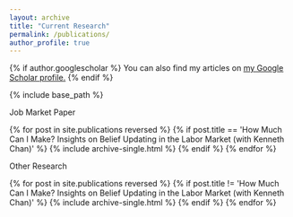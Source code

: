 ```yaml
---
layout: archive
title: "Current Research"
permalink: /publications/
author_profile: true
---
```


{% if author.googlescholar %}
  You can also find my articles on <u><a href="{{author.googlescholar}}">my Google Scholar profile</a>.</u>
{% endif %}

{% include base_path %}

Job Market Paper

{% for post in site.publications reversed %}
{% if post.title == 'How Much Can I Make? Insights on Belief Updating in the Labor Market (with Kenneth Chan)' %}
{% include archive-single.html %}
{% endif %}
{% endfor %}

Other Research

{% for post in site.publications reversed %}
{% if post.title != 'How Much Can I Make? Insights on Belief Updating in the Labor Market (with Kenneth Chan)' %}
{% include archive-single.html %}
{% endif %}
{% endfor %}